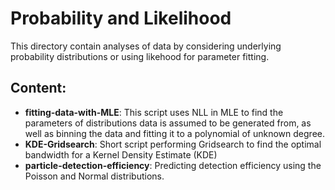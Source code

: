 # Probability and Likelihood

This directory contain analyses of data by considering underlying probability distributions or using likehood for parameter fitting.

## Content:

* **fitting-data-with-MLE**: This script uses NLL in MLE to find the parameters of distributions data is assumed to be generated from, as well as binning the data and fitting it to a polynomial of unknown degree.
* **KDE-Gridsearch**: Short script performing Gridsearch to find the optimal bandwidth for a Kernel Density Estimate (KDE)
* **particle-detection-efficiency**: Predicting detection efficiency using the Poisson and Normal distributions.
